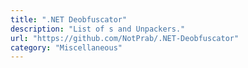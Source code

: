 ```yaml
---
title: ".NET Deobfuscator"
description: "List of s and Unpackers."
url: "https://github.com/NotPrab/.NET-Deobfuscator"
category: "Miscellaneous"
---
```

